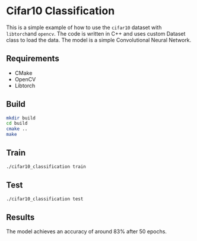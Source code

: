 # Cifar10 Classification

This is a simple example of how to use the `cifar10` dataset with `libtorch`and `opencv`. The code is written in C++ and uses custom Dataset class to load the data. The model is a simple Convolutional Neural Network.

## Requirements

- CMake
- OpenCV
- Libtorch

## Build

```bash
mkdir build
cd build
cmake ..
make
```

## Train

```bash
./cifar10_classification train
```

## Test

```bash
./cifar10_classification test
```

## Results

The model achieves an accuracy of around 83% after 50 epochs.
